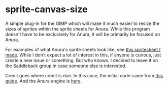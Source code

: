 # sprite-canvas-size
A simple plug-in for the GIMP which will make it much easier to resize the sizes of sprites within the sprite sheets for Anura. While this program doesn't have to be exclusively for Anura, it will be primarily be focused on Anura.

For examples of what Anura's sprite sheets look like, see [this spritesheet I made](https://github.com/Autofire/elemedals/blob/master/images/pivot/pivot_basic.png). While I don't expect a lot of interest in this, if anyone is curious, just create a new issue or something. But who knows. I decided to leave it on the Saddleback group in case someone else is interested.

Credit goes where credit is due. In this case, the initial code came from [this guide](http://developer.gimp.org/writing-a-plug-in/1/index.html). And the Anura engine is [here](https://github.com/anura-engine/anura).
